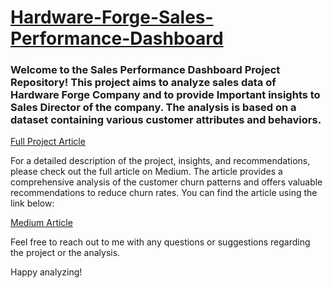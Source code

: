# [Hardware-Forge-Sales-Performance-Dashboard](https://medium.com/@utkarshthakur2404/hardware-forge-sales-performance-dashboard-147821c103bf)
### Welcome to the Sales Performance Dashboard Project Repository! This project aims to analyze sales data of Hardware Forge Company and to provide Important insights to Sales Director of the company. The analysis is based on a dataset containing various customer attributes and behaviors.

[Full Project Article](https://medium.com/@utkarshthakur2404/hardware-forge-sales-performance-dashboard-147821c103bf)

For a detailed description of the project, insights, and recommendations, please check out the full article on Medium. The article provides a comprehensive analysis of the customer churn patterns and offers valuable recommendations to reduce churn rates. You can find the article using the link below:

[Medium Article](https://medium.com/@utkarshthakur2404/hardware-forge-sales-performance-dashboard-147821c103bf)

Feel free to reach out to me with any questions or suggestions regarding the project or the analysis.

Happy analyzing!
